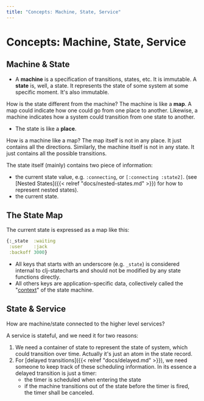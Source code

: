 ```yaml
---
title: "Concepts: Machine, State, Service"
---
```


# Concepts: Machine, State, Service

## Machine & State

* A **machine** is a specification of transitions, states, etc. It is immutable.
  A **state** is, well, a state. It represents the state of some system at some specific
  moment. It's also immutable.

How is the state different from the machine?
  The machine is like a **map**. A map could indicate how one could go from one place to
  another. Likewise, a machine indicates how a system could transition from one state to
  another.
* The state is like a **place**.

How is a machine like a map?
  The map itself is not in any place. It just contains all the directions.
  Similarly, the machine itself is not in any state. It just contains all the possible
  transitions.

The state itself (mainly) contains two piece of information:

- the current state value, e.g. `:connecting`, or `[:connecting :state2]`. (see [Nested
  States]({{< relref "docs/nested-states.md" >}}) for how to represent nested states).
- the current state.

## The State Map

The current state is expressed as a map like this:

```clojure
{:_state  :waiting
 :user    :jack
 :backoff 3000}
```

- All keys that starts with an underscore (e.g. `_state`) is
  considered internal to clj-statecharts and should not be modified by
  any state functions directly.
- All others keys are application-specific data, collectively called the "[context](https://en.wikipedia.org/wiki/UML_state_machine#Extended_states)" of the state machine.

## State & Service

How are machine/state connected to the higher level services?

A service is stateful, and we need it for two reasons:

1. We need a container of state to represent the state of system, which could transition over time. Actually it's just an atom in the state record.
2. For [delayed transitions]({{< relref "docs/delayed.md" >}}), we need someone to keep track of these scheduling information. In its essence a delayed transition is just a timer:
   - the timer is scheduled when entering the state
   - if the machine transitions out of the state before the timer is fired, the timer shall be canceled.
